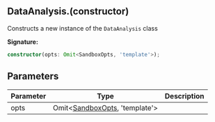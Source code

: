 
## DataAnalysis.(constructor)

Constructs a new instance of the `DataAnalysis` class

**Signature:**

```typescript
constructor(opts: Omit<SandboxOpts, 'template'>);
```

## Parameters

|  Parameter | Type | Description |
|  --- | --- | --- |
|  opts | Omit&lt;[SandboxOpts](./sdk.sandboxopts.md), 'template'&gt; |  |

